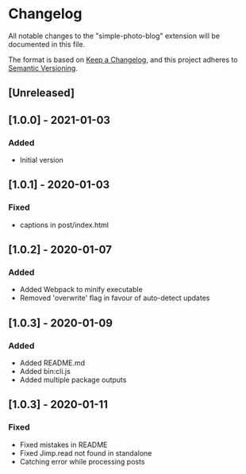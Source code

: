 # Changelog

All notable changes to the "simple-photo-blog" extension will be documented in this file.

The format is based on [Keep a Changelog](https://keepachangelog.com/en/1.0.0/),
and this project adheres to [Semantic Versioning](https://semver.org/spec/v2.0.0.html).

## [Unreleased]

## [1.0.0] - 2021-01-03

### Added

- Initial version

## [1.0.1] - 2020-01-03

### Fixed

- captions in post/index.html

## [1.0.2] - 2020-01-07

### Added

- Added Webpack to minify executable
- Removed 'overwrite' flag in favour of auto-detect updates

## [1.0.3] - 2020-01-09

### Added

- Added README.md
- Added bin:cli.js
- Added multiple package outputs

## [1.0.3] - 2020-01-11

### Fixed

- Fixed mistakes in README
- Fixed Jimp.read not found in standalone
- Catching error while processing posts